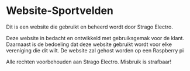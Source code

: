 # Website-Sportvelden

Dit is een website die gebruikt en beheerd wordt door Strago Electro.

Deze website in bedacht en ontwikkeld met gebruiksgemak voor de klant. Daarnaast is de bedoeling dat deze website gebruikt wordt voor elke vereniging die dit wilt. De website zal gehost worden op een Raspberry pi

Alle rechten voorbehouden aan Strago Electro. Misbruik is strafbaar!